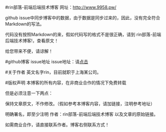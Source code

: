 #rin部落-前端后端技术博客
网址：http://www.9958.pw/

github issue中同步博客中的数据，由于数据是同步过来的，因此，没有完全符合Markdown的写法。

代码没有按照Markdown的来，假如代码写的格式不是很正确，请到 rin部落-前端后端技术博客!，查看原文！

给您带来不便，请谅解！

#github博客 issue地址
issue地址：请<a href="https://github.com/9958/rinblog/issues">点击</a>

#关于作者
英文名字rin，目前就职于上海某公司。



#版权声明
本博客的所有内容，在非商业合作的情况下免费转载

但是必须注意一下两点：

保持文章原文，不作修改。（假如参考本博客内容，请加链接，注明参考地址）

明确署名，即至少注明 作者：rin部落-前端后端技术博客 以及文章的原始链接。

如需商业合作，请直接联系作者。博客右侧联系方式！
